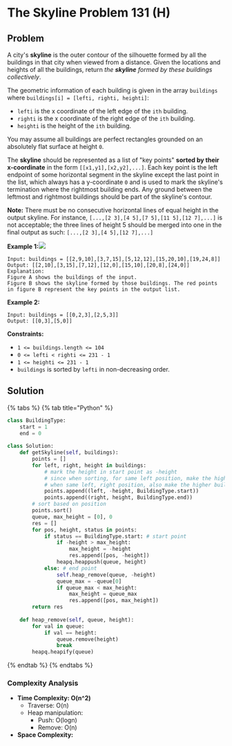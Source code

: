 # The Skyline Problem 131 \(H\)

## Problem

A city's **skyline** is the outer contour of the silhouette formed by all the buildings in that city when viewed from a distance. Given the locations and heights of all the buildings, return _the **skyline** formed by these buildings collectively_.

The geometric information of each building is given in the array `buildings` where `buildings[i] = [lefti, righti, heighti]`:

* `lefti` is the x coordinate of the left edge of the `ith` building.
* `righti` is the x coordinate of the right edge of the `ith` building.
* `heighti` is the height of the `ith` building.

You may assume all buildings are perfect rectangles grounded on an absolutely flat surface at height `0`.

The **skyline** should be represented as a list of "key points" **sorted by their x-coordinate** in the form `[[x1,y1],[x2,y2],...]`. Each key point is the left endpoint of some horizontal segment in the skyline except the last point in the list, which always has a y-coordinate `0` and is used to mark the skyline's termination where the rightmost building ends. Any ground between the leftmost and rightmost buildings should be part of the skyline's contour.

**Note:** There must be no consecutive horizontal lines of equal height in the output skyline. For instance, `[...,[2 3],[4 5],[7 5],[11 5],[12 7],...]` is not acceptable; the three lines of height 5 should be merged into one in the final output as such: `[...,[2 3],[4 5],[12 7],...]`

**Example 1:**![](https://assets.leetcode.com/uploads/2020/12/01/merged.jpg)

```text
Input: buildings = [[2,9,10],[3,7,15],[5,12,12],[15,20,10],[19,24,8]]
Output: [[2,10],[3,15],[7,12],[12,0],[15,10],[20,8],[24,0]]
Explanation:
Figure A shows the buildings of the input.
Figure B shows the skyline formed by those buildings. The red points in figure B represent the key points in the output list.
```

**Example 2:**

```text
Input: buildings = [[0,2,3],[2,5,3]]
Output: [[0,3],[5,0]]
```

**Constraints:**

* `1 <= buildings.length <= 104`
* `0 <= lefti < righti <= 231 - 1`
* `1 <= heighti <= 231 - 1`
* `buildings` is sorted by `lefti` in non-decreasing order.

## Solution 

{% tabs %}
{% tab title="Python" %}
```python
class BuildingType:
    start = 1
    end = 0
    
class Solution:
    def getSkyline(self, buildings):
        points = []
        for left, right, height in buildings:
            # mark the height in start point as -height
            # since when sorting, for same left position, make the higher building in the front
            # when same left, right position, also make the higher building in the front (since if the higher one need to popped, should pop first)
            points.append((left, -height, BuildingType.start))
            points.append((right, height, BuildingType.end))
        # sort based on position
        points.sort()
        queue, max_height = [0], 0
        res = []
        for pos, height, status in points:
            if status == BuildingType.start: # start point
                if -height > max_height:
                    max_height = -height
                    res.append([pos, -height])
                heapq.heappush(queue, height)
            else: # end point
                self.heap_remove(queue, -height)
                queue_max = -queue[0]
                if queue_max < max_height:
                    max_height = queue_max
                    res.append([pos, max_height])
        return res
    
    def heap_remove(self, queue, height):
        for val in queue:
            if val == height:
                queue.remove(height)
                break
        heapq.heapify(queue)
```
{% endtab %}
{% endtabs %}

### Complexity Analysis

* **Time Complexity: O\(n^2\)**
  * Traverse: O\(n\)
  * Heap manipulation: 
    * Push: O\(logn\)
    * Remove: O\(n\)
* **Space Complexity:**

